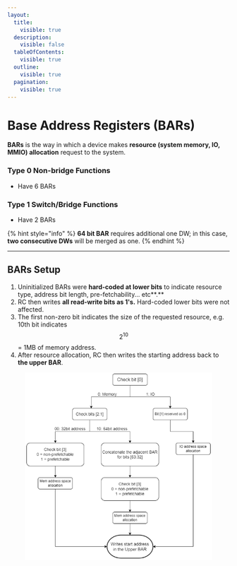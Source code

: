 ```yaml
---
layout:
  title:
    visible: true
  description:
    visible: false
  tableOfContents:
    visible: true
  outline:
    visible: true
  pagination:
    visible: true
---
```


# Base Address Registers (BARs)

**BARs** is the way in which a device makes **resource (system memory, IO, MMIO) allocation** request to the system.

### Type 0 Non-bridge Functions

* Have 6 BARs

### Type 1 Switch/Bridge Functions

* Have 2 BARs

{% hint style="info" %}
**64 bit BAR** requires additional one DW; in this case, **two consecutive DWs** will be merged as one.
{% endhint %}

***

## BARs Setup

1. Uninitialized BARs were **hard-coded at lower bits** to indicate resource type, address bit length, pre-fetchability... etc\*\*.\*\*
2. RC then writes **all read-write bits as 1's.** Hard-coded lower bits were not affected.
3. The first non-zero bit indicates the size of the requested resource, e.g. 10th bit indicates $$2^{10}$$ = 1MB of memory address.
4. After resource allocation, RC then writes the starting address back to **the upper BAR**.

<figure><img src="../../../.gitbook/assets/BARs.drawio (1).png" alt=""><figcaption></figcaption></figure>
